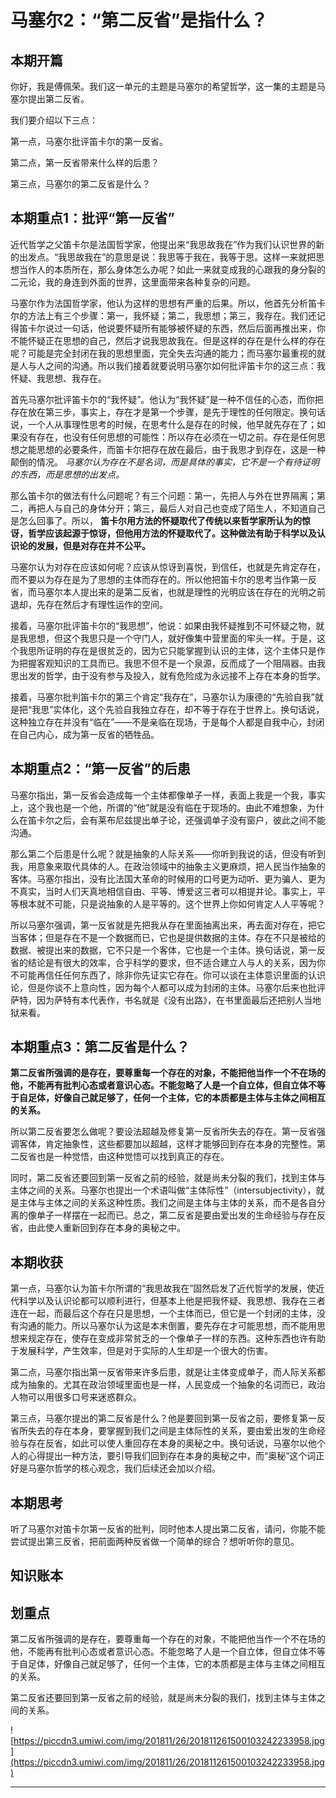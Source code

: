# 马塞尔2：“第二反省”是指什么？

## 本期开篇

你好，我是傅佩荣。我们这一单元的主题是马塞尔的希望哲学，这一集的主题是马塞尔提出第二反省。

我们要介绍以下三点：

第一点，马塞尔批评笛卡尔的第一反省。

第二点，第一反省带来什么样的后患？

第三点，马塞尔的第二反省是什么？

## 本期重点1：批评“第一反省”

近代哲学之父笛卡尔是法国哲学家，他提出来“我思故我在”作为我们认识世界的新的出发点。“我思故我在”的意思是说：我思等于我在，我等于思。这样一来就把思想当作人的本质所在，那么身体怎么办呢？如此一来就变成我的心跟我的身分裂的二元论，我的身连到外面的世界，这里面带来各种复杂的问题。

马塞尔作为法国哲学家，他认为这样的思想有严重的后果。所以，他首先分析笛卡尔的方法上有三个步骤：第一，我怀疑；第二，我思想；第三，我存在。我们还记得笛卡尔说过一句话，他说要怀疑所有能够被怀疑的东西，然后后面再推出来，你不能怀疑正在思想的自己，然后才说我思故我在。但是这样的存在是什么样的存在呢？可能是完全封闭在我的思想里面，完全失去沟通的能力；而马塞尔最重视的就是人与人之间的沟通。所以我们接着就要说明马塞尔如何批评笛卡尔的这三点：我怀疑、我思想、我存在。

首先马塞尔批评笛卡尔的“我怀疑”。他认为“我怀疑”是一种不信任的心态，而你把存在放在第三步，事实上，存在才是第一个步骤，是先于理性的任何限定。换句话说，一个人从事理性思考的时候，在思考什么是存在的时候，他早就先存在了；如果没有存在，也没有任何思想的可能性：所以存在必须在一切之前。存在是任何思想之能思想的必要条件，而笛卡尔把存在放在最后，由于我思才到存在，这是一种颠倒的情况。 *马塞尔认为存在不是名词，而是具体的事实，它不是一个有待证明的东西，而是思想的出发点。*

那么笛卡尔的做法有什么问题呢？有三个问题：第一，先把人与外在世界隔离；第二，再把人与自己的身体分开；第三，最后人对自己也变成了陌生人，不知道自己是怎么回事了。所以， **笛卡尔用方法的怀疑取代了传统以来哲学家所认为的惊讶，哲学应该起源于惊讶，但他用方法的怀疑取代了。这种做法有助于科学以及认识论的发展，但是对存在并不公平。**

马塞尔认为对存在应该如何呢？应该从惊讶到喜悦，到信任，也就是先肯定存在，而不要以为存在是为了思想的主体而存在的。所以他把笛卡尔的思考当作第一反省，而马塞尔本人提出来的是第二反省，也就是理性的光明应该在存在的光明之前退却，先存在然后才有理性运作的空间。

接着，马塞尔批评笛卡尔的“我思想”，他说：如果由我怀疑推到不可怀疑之物，就是我思想，但这个我思只是一个守门人，就好像集中营里面的牢头一样。于是，这个我思所证明的存在是很贫乏的，因为它只能掌握到认识的主体，这个主体只是作为把握客观知识的工具而已。我思不但不是一个泉源，反而成了一个阻隔器。由我思出发的哲学，由于没有参与及投入，就有危险成为永远接不上存在本身的哲学。

接着，马塞尔批判笛卡尔的第三个肯定“我存在”，马塞尔认为康德的“先验自我”就是把“我思”实体化，这个先验自我独立存在，却不等于存在于世界上。换句话说，这种独立存在并没有“临在”——不是亲临在现场，于是每个人都是自我中心，封闭在自己内心，成为第一反省的牺牲品。

## 本期重点2：“第一反省”的后患

马塞尔指出，第一反省会造成每一个主体都像单子一样，表面上我是一个我，事实上，这个我也是一个他，所谓的“他”就是没有临在于现场的。由此不难想象，为什么在笛卡尔之后，会有莱布尼兹提出单子论，还强调单子没有窗户，彼此之间不能沟通。

那么第二个后患是什么呢？就是抽象的人际关系——你听到我说的话，但没有听到我，用意象来取代具体的人。在政治领域中的抽象主义更麻烦，把人民当作抽象的客体。马塞尔指出，没有比法国大革命的时候用的口号更为动听、更为骗人、更为不真实，当时人们天真地相信自由、平等、博爱这三者可以相提并论。事实上，平等根本就不可能，只是说抽象的人是平等的。这个世界上你如何肯定人人平等呢？

所以马塞尔强调，第一反省就是先把我从存在里面抽离出来，再去面对存在，把它当客体；但是存在不是一个数据而已，它也是提供数据的主体。存在不只是被给的数据、被提出来的数据，它不只是一个客体，它也是一个主体。换句话说，第一反省的结论是有很大的效率，合乎科学的要求，但不适合建立人与人的关系，因为你不可能再信任任何东西了，除非你先证实它存在。你可以谈在主体意识里面的认识论，但是你谈不上意向性，因为每个人都可以成为封闭的主体。马塞尔后来也批评萨特，因为萨特有本代表作，书名就是《没有出路》，在书里面最后还把别人当地狱来看。

## 本期重点3：第二反省是什么？

 **第二反省所强调的是存在，要尊重每一个存在的对象，不能把他当作一个不在场的他，不能再有批判心态或者意识心态。不能忽略了人是一个自立体，但自立体不等于自足体，好像自己就足够了，任何一个主体，它的本质都是主体与主体之间相互的关系。**

所以第二反省要怎么做呢？要设法超越及修复第一反省所失去的存在。第一反省强调客体，肯定抽象性，这些都要加以超越，这样才能够回到存在本身的完整性。第二反省也是一种觉悟，由这种觉悟可以找到真正的存在。

同时，第二反省还要回到第一反省之前的经验，就是尚未分裂的我们，找到主体与主体之间的关系。马塞尔也提出一个术语叫做“主体际性”（intersubjectivity），就是主体与主体之间的关系这种性质。我们之间是主体与主体的关系，而不是各自分离的像单子一样摆在一起而已。总之，第二反省是要由爱出发的生命经验与存在反省，由此使人重新回到存在本身的奥秘之中。

## 本期收获

第一点，马塞尔认为笛卡尔所谓的“我思故我在”固然启发了近代哲学的发展，使近代科学以及认识论都可以顺利进行，但基本上他是把我怀疑、我思想、我存在三者连在一起，而最后这个存在只是思想，一个主体而已，但它是一个封闭的主体，没有沟通的能力。所以马塞尔认为这是本末倒置，要先存在才可能思想，而不能用思想来规定存在，使存在变成非常贫乏的一个像单子一样的东西。这种东西也许有助于发展科学，产生效率，但是对于实际的人生却是一个很大的伤害。

第二点，马塞尔指出第一反省带来许多后患，就是让主体变成单子，而人际关系都成为抽象的。尤其在政治领域里面也是一样，人民变成一个抽象的名词而已，政治人物可以用很多口号来迷惑群众。

第三点，马塞尔提出的第二反省是什么？他是要回到第一反省之前，要修复第一反省所失去的存在本身，要掌握到我们之间是主体际性的关系，要由爱出发的生命经验与存在反省，如此可以使人重回存在本身的奥秘之中。换句话说，马塞尔以他个人的心得提出一种方法，要引导我们回到存在本身的奥秘之中，而“奥秘”这个词正好是马塞尔哲学的核心观念，我们后续还会加以介绍。

## 本期思考

听了马塞尔对笛卡尔第一反省的批判，同时他本人提出第二反省，请问，你能不能尝试提出第三反省，把前面两种反省做一个简单的综合？想听听你的意见。

## 知识账本

## 划重点

第二反省所强调的是存在，要尊重每一个存在的对象，不能把他当作一个不在场的他，不能再有批判心态或者意识心态。不能忽略了人是一个自立体，但自立体不等于自足体，好像自己就足够了，任何一个主体，它的本质都是主体与主体之间相互的关系。

第二反省还要回到第一反省之前的经验，就是尚未分裂的我们，找到主体与主体之间的关系。

![https://piccdn3.umiwi.com/img/201811/26/201811261500103242233958.jpg](https://piccdn3.umiwi.com/img/201811/26/201811261500103242233958.jpg)

---
